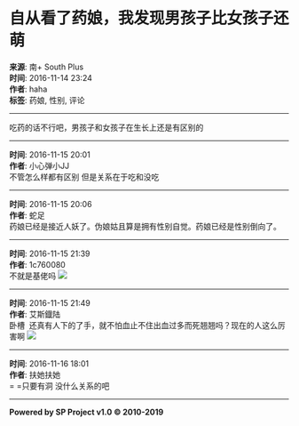 # 自从看了药娘，我发现男孩子比女孩子还萌

**来源**: 南+ South Plus  
**时间**: 2016-11-14 23:24  
**作者**: haha  
**标签**: 药娘, 性别, 评论  

---

吃药的话不行吧，男孩子和女孩子在生长上还是有区别的

---

**时间**: 2016-11-15 20:01  
**作者**: 小心弹小JJ  
不管怎么样都有区别 但是关系在于吃和没吃

---

**时间**: 2016-11-15 20:06  
**作者**: 蛇足  
药娘已经是接近人妖了。伪娘姑且算是拥有性别自觉。药娘已经是性别倒向了。

---

**时间**: 2016-11-15 21:39  
**作者**: 1c760080  
不就是基佬吗 ![](images/post/smile/smallface/face077.gif)

---

**时间**: 2016-11-15 21:49  
**作者**: 艾斯鐡陆  
卧槽  还真有人下的了手，就不怕血止不住出血过多而死翘翘吗？现在的人这么厉害啊 ![](images/post/smile/smallface/face056.jpg)

---

**时间**: 2016-11-16 18:01  
**作者**: 扶她扶她  
= =只要有洞 没什么关系的吧

--- 

**Powered by SP Project v1.0 © 2010-2019**
<!-- tcd_original_link https://www.white-plus.net/simple/index.php?t265107_3.html -->
